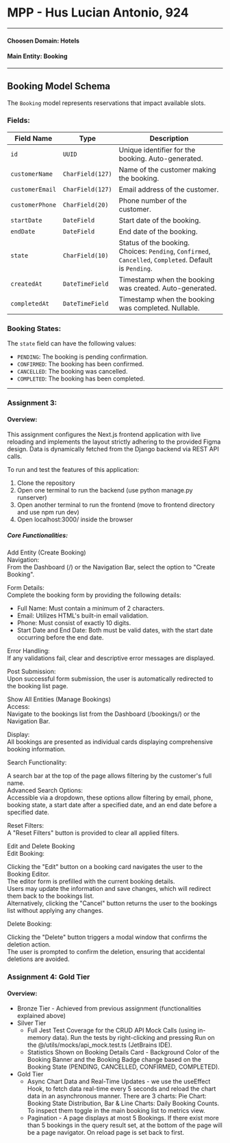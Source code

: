 # MPP - Hus Lucian Antonio, 924

---

#### Choosen Domain: Hotels   
#### Main Entity: Booking

---
## Booking Model Schema

The `Booking` model represents reservations that impact available slots.

### Fields:

| Field Name      | Type         | Description                                                                                    |
|-----------------|--------------|------------------------------------------------------------------------------------------------|
| `id`            | `UUID`       | Unique identifier for the booking. Auto-generated.                                             |
| `customerName`  | `CharField(127)` | Name of the customer making the booking.                                                       |
| `customerEmail` | `CharField(127)` | Email address of the customer.                                                                 |
| `customerPhone` | `CharField(20)` | Phone number of the customer.                                                                  |
| `startDate`     | `DateField`  | Start date of the booking.                                                                     |
| `endDate`       | `DateField`  | End date of the booking.                                                                       |
| `state`         | `CharField(10)` | Status of the booking. Choices: `Pending`, `Confirmed`, `Cancelled`, `Completed`. Default is `Pending`. |
| `createdAt`     | `DateTimeField` | Timestamp when the booking was created. Auto-generated.                                        |
| `completedAt`   | `DateTimeField` | Timestamp when the booking was completed. Nullable.                                            |

### Booking States:

The `state` field can have the following values:

- `PENDING`: The booking is pending confirmation.
- `CONFIRMED`: The booking has been confirmed.
- `CANCELLED`: The booking was cancelled.
- `COMPLETED`: The booking has been completed.

---

### Assignment 3:

#### Overview:
This assignment configures the Next.js frontend application with live reloading and implements the layout strictly adhering to the provided Figma design. Data is dynamically fetched from the Django backend via REST API calls.

To run and test the features of this application:
1. Clone the repository
2. Open one terminal to run the backend (use python manage.py runserver)
3. Open another terminal to run the frontend (move to frontend directory and use npm run dev)
4. Open localhost:3000/ inside the browser

##### Core Functionalities:
Add Entity (Create Booking)  
Navigation:  
From the Dashboard (/) or the Navigation Bar, select the option to "Create Booking".  

Form Details:  
Complete the booking form by providing the following details:  

- Full Name: Must contain a minimum of 2 characters.  
- Email: Utilizes HTML's built-in email validation.  
- Phone: Must consist of exactly 10 digits.  
- Start Date and End Date: Both must be valid dates, with the start date occurring before the end date.  
  
Error Handling:  
If any validations fail, clear and descriptive error messages are displayed.  
  
Post Submission:  
Upon successful form submission, the user is automatically redirected to the booking list page.  
  
Show All Entities (Manage Bookings)  
Access:  
Navigate to the bookings list from the Dashboard (/bookings/) or the Navigation Bar.  
  
Display:  
All bookings are presented as individual cards displaying comprehensive booking information.  
  
Search Functionality:  
  
A search bar at the top of the page allows filtering by the customer's full name.  
Advanced Search Options:  
Accessible via a dropdown, these options allow filtering by email, phone, booking state, a start date after a specified date, and an end date before a specified date.  
  
Reset Filters:  
A "Reset Filters" button is provided to clear all applied filters.  
  
Edit and Delete Booking  
Edit Booking:  
  
Clicking the "Edit" button on a booking card navigates the user to the Booking Editor.  
The editor form is prefilled with the current booking details.  
Users may update the information and save changes, which will redirect them back to the bookings list.  
Alternatively, clicking the "Cancel" button returns the user to the bookings list without applying any changes.
  
Delete Booking:  
  
Clicking the "Delete" button triggers a modal window that confirms the deletion action.  
The user is prompted to confirm the deletion, ensuring that accidental deletions are avoided.

### Assignment 4: Gold Tier

#### Overview:
- Bronze Tier - Achieved from previous assignment (functionalities explained above)  
- Silver Tier 
  - Full Jest Test Coverage for the CRUD API Mock Calls (using in-memory data). Run the tests by right-clicking and pressing Run on the @/utils/mocks/api_mock.test.ts (JetBrains IDE).
  - Statistics Shown on Booking Details Card - Background Color of the Booking Banner and the Booking Badge change based on the Booking State (PENDING, CANCELLED, CONFIRMED, COMPLETED).
- Gold Tier
  - Async Chart Data and Real-Time Updates - we use the useEffect Hook, to fetch data real-time every 5 seconds and reload the chart data in an asynchronous manner. There are 3 charts: Pie Chart: Booking State Distribution, Bar & Line Charts: Daily Booking Counts. To inspect them toggle in the main booking list to metrics view.
  - Pagination - A page displays at most 5 Bookings. If there exist more than 5 bookings in the query result set, at the bottom of the page will be a page navigator. On reload page is set back to first.